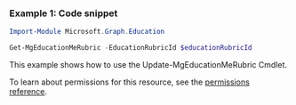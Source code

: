 ### Example 1: Code snippet

```powershellImport-Module Microsoft.Graph.Education

Get-MgEducationMeRubric -EducationRubricId $educationRubricId
```
This example shows how to use the Update-MgEducationMeRubric Cmdlet.
To learn about permissions for this resource, see the [permissions reference](/graph/permissions-reference).

